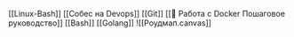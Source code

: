 [[Linux-Bash]]
[[Собес на Devops]]
[[Git]]
[[🐳 Работа с Docker Пошаговое руководство]]
[[Bash]]
[[Golang]]
![[Роудмап.canvas]]